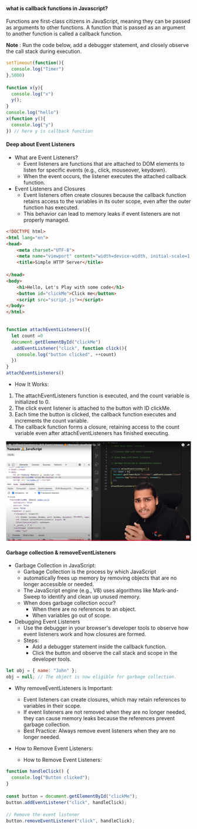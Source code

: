 #### what is callback functions in Javascript?

Functions are first-class citizens in JavaScript, meaning they can be passed as arguments to other functions. A function that is passed as an argument to another function is called a callback function. 

**Note** : Run the code below, add a debugger statement, and closely observe the call stack during execution.

```js
setTimeout(function(){
  console.log("Timer")
},5000)

function x(y){
  console.log("x")
  y();
}
console.log("hello")
x(function y(){
  console.log("y")
}) // here y is callback function
```

#### Deep about Event Listeners
- What are Event Listeners?
  - Event listeners are functions that are attached to DOM elements to listen for specific events (e.g., click, mouseover, keydown).
  - When the event occurs, the listener executes the attached callback function.
- Event Listeners and Closures
  - Event listeners often create closures because the callback function retains access to the variables in its outer scope, even after the outer function has executed.
  - This behavior can lead to memory leaks if event listeners are not properly managed.

```html
<!DOCTYPE html>
<html lang="en">
<head>
    <meta charset="UTF-8">
    <meta name="viewport" content="width=device-width, initial-scale=1.0">
    <title>Simple HTTP Server</title>
  
</head>
<body>
    <h1>Hello, Let's Play with some code</h1>
    <button id="clickMe">Click me</button>
    <script src="script.js"></script>
</body>
</html>
```
```js

function attachEventListeners(){
  let count =0
  document.getElementById("clickMe")
  .addEventListener("click", function click(){
    console.log("button clicked", ++count)
  })
}
attachEventListeners()
```
- How It Works:
1. The attachEventListeners function is executed, and the count variable is initialized to 0.
2. The click event listener is attached to the button with ID clickMe.
3. Each time the button is clicked, the callback function executes and increments the count variable.
4. The callback function forms a closure, retaining access to the count variable even after attachEventListeners has finished executing.

![Event Listeners!](./images/6.image1.png)

#### Garbage collection & removeEventListeners

- Garbage Collection in JavaScript:
  - Garbage Collection is the process by which JavaScript 
  - automatically frees up memory by removing objects that are no longer accessible or needed.
  - The JavaScript engine (e.g., V8) uses algorithms like Mark-and-Sweep to identify and clean up unused memory.
  - When does garbage collection occur?
    - When there are no references to an object.
    - When variables go out of scope.
- Debugging Event Listeners
  - Use the debugger in your browser's developer tools to observe how event listeners work and how closures are formed.
  - Steps:
    - Add a debugger statement inside the callback function.
    - Click the button and observe the call stack and scope in the developer tools.
```js
let obj = { name: "John" };
obj = null; // The object is now eligible for garbage collection.
```

- Why removeEventListeners is Important:
  - Event listeners can create closures, which may retain references to variables in their scope.
  - If event listeners are not removed when they are no longer needed, they can cause memory leaks because the references prevent garbage collection.
  - Best Practice: Always remove event listeners when they are no longer needed.
  
- How to Remove Event Listeners:
  - How to Remove Event Listeners:
```js
function handleClick() {
  console.log("Button clicked");
}

const button = document.getElementById("clickMe");
button.addEventListener("click", handleClick);

// Remove the event listener
button.removeEventListener("click", handleClick);
```